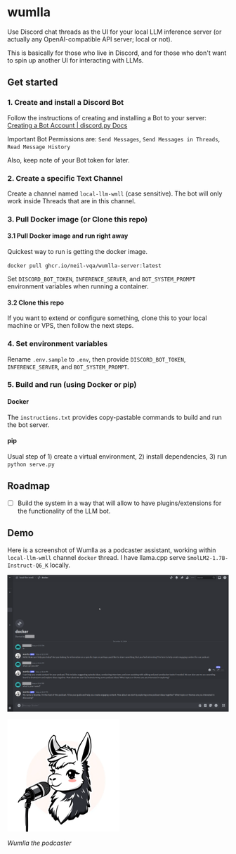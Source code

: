 # wumlla

Use Discord chat threads as the UI for your local LLM inference server (or actually any OpenAI-compatible API server; local or not).

This is basically for those who live in Discord, and for those who don't want to spin up another UI for interacting with LLMs.

## Get started

### 1. Create and install a Discord Bot

Follow the instructions of creating and installing a Bot to your server: [Creating a Bot Account | discord.py Docs](https://discordpy.readthedocs.io/en/stable/discord.html)

Important Bot Permissions are: `Send Messages`, `Send Messages in Threads`, `Read Message History`

Also, keep note of your Bot token for later.

### 2. Create a specific Text Channel

Create a channel named `local-llm-wmll` (case sensitive). The bot will only work inside Threads that are in this channel.

### 3. Pull Docker image (or Clone this repo)

#### 3.1 Pull Docker image and run right away

Quickest way to run is getting the docker image.

`docker pull ghcr.io/neil-vqa/wumlla-server:latest`

Set `DISCORD_BOT_TOKEN`, `INFERENCE_SERVER`, and `BOT_SYSTEM_PROMPT` environment variables when running a container.

#### 3.2 Clone this repo

If you want to extend or configure something, clone this to your local machine or VPS, then follow the next steps.

### 4. Set environment variables

Rename `.env.sample` to `.env`, then provide `DISCORD_BOT_TOKEN`, `INFERENCE_SERVER`, and `BOT_SYSTEM_PROMPT`.

### 5. Build and run (using Docker or pip)

#### Docker

The `instructions.txt` provides copy-pastable commands to build and run the bot server.

#### pip

Usual step of 1) create a virtual environment, 2) install dependencies, 3) run `python serve.py`

## Roadmap

- [ ] Build the system in a way that will allow to have plugins/extensions for the functionality of the LLM bot.

## Demo

Here is a screenshot of Wumlla as a podcaster assistant, working within `local-llm-wmll` channel `docker` thread. I have llama.cpp serve `SmolLM2-1.7B-Instruct-Q6_K` locally.

![demo](/assets/wumlla-ss1.png)

![demo](/assets/wumlla.webp)

*Wumlla the podcaster*